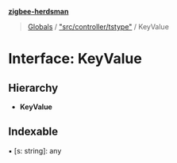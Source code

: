 **[zigbee-herdsman](../README.md)**

> [Globals](../README.md) / ["src/controller/tstype"](../modules/_src_controller_tstype_.md) / KeyValue

# Interface: KeyValue

## Hierarchy

* **KeyValue**

## Indexable

▪ [s: string]: any
